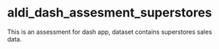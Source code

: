 # aldi_dash_assesment_superstores
This is an assessment for dash app, dataset contains superstores sales data.
